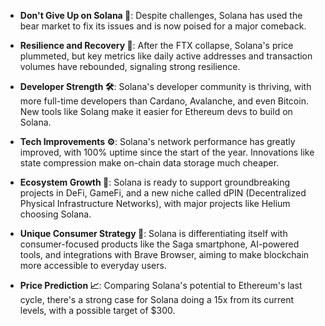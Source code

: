 - **Don't Give Up on Solana 🚀**: Despite challenges, Solana has used the bear market to fix its issues and is now poised for a major comeback.

- **Resilience and Recovery 💪**: After the FTX collapse, Solana's price plummeted, but key metrics like daily active addresses and transaction volumes have rebounded, signaling strong resilience.

- **Developer Strength 🛠️**: Solana's developer community is thriving, with more full-time developers than Cardano, Avalanche, and even Bitcoin. New tools like Solang make it easier for Ethereum devs to build on Solana.

- **Tech Improvements ⚙️**: Solana's network performance has greatly improved, with 100% uptime since the start of the year. Innovations like state compression make on-chain data storage much cheaper.

- **Ecosystem Growth 🌱**: Solana is ready to support groundbreaking projects in DeFi, GameFi, and a new niche called dPIN (Decentralized Physical Infrastructure Networks), with major projects like Helium choosing Solana.

- **Unique Consumer Strategy 📱**: Solana is differentiating itself with consumer-focused products like the Saga smartphone, AI-powered tools, and integrations with Brave Browser, aiming to make blockchain more accessible to everyday users.

- **Price Prediction 📈**: Comparing Solana's potential to Ethereum's last cycle, there's a strong case for Solana doing a 15x from its current levels, with a possible target of $300.
